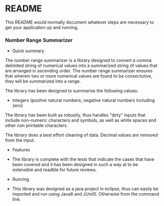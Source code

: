 # README #

This README would normally document whatever steps are necessary to get your application up and running.

### Number Range Summarizer ###

* Quick summary

The number range summarizer is a library designed to convert a comma delimited string of numerical values
into a summarized string of values that are arranged in ascending order. The number range summarizer ensures
that wherein two or more numerical values are found to be consectutive, they will be summarized into a range.

The library has been designed to summarise the following values:
* Integers (positve natural numbers, negative natural numbers including zero)

The library has been built as robustly, thus handles "dirty" inputs that include non-numeric characters and 
symbols, as well as white spaces and other non printable characters.

The library does a best effort cleaning of data. Decimal values are removed from the input.

* Features
- The library is complete with the tests that indicate the cases that have been covered and 
it has been designed in such a way at to be extensible and readble for future reviews.


* Running
- This library was designed as a java project in eclipse, thus can easily be imported and run using Java8 and 
JUnit5. Otherwise from the command line.
